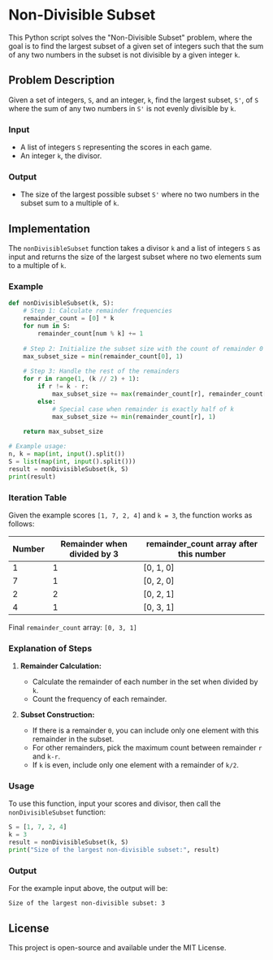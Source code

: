 
# Non-Divisible Subset

This Python script solves the "Non-Divisible Subset" problem, where the goal is to find the largest subset of a given set of integers such that the sum of any two numbers in the subset is not divisible by a given integer `k`.

## Problem Description

Given a set of integers, `S`, and an integer, `k`, find the largest subset, `S'`, of `S` where the sum of any two numbers in `S'` is not evenly divisible by `k`.

### Input

- A list of integers `S` representing the scores in each game.
- An integer `k`, the divisor.

### Output

- The size of the largest possible subset `S'` where no two numbers in the subset sum to a multiple of `k`.

## Implementation

The `nonDivisibleSubset` function takes a divisor `k` and a list of integers `S` as input and returns the size of the largest subset where no two elements sum to a multiple of `k`.

### Example

```python
def nonDivisibleSubset(k, S):
    # Step 1: Calculate remainder frequencies
    remainder_count = [0] * k
    for num in S:
        remainder_count[num % k] += 1
    
    # Step 2: Initialize the subset size with the count of remainder 0 (if any)
    max_subset_size = min(remainder_count[0], 1)
    
    # Step 3: Handle the rest of the remainders
    for r in range(1, (k // 2) + 1):
        if r != k - r:
            max_subset_size += max(remainder_count[r], remainder_count[k - r])
        else:
            # Special case when remainder is exactly half of k
            max_subset_size += min(remainder_count[r], 1)
    
    return max_subset_size

# Example usage:
n, k = map(int, input().split())
S = list(map(int, input().split()))
result = nonDivisibleSubset(k, S)
print(result)
```

### Iteration Table

Given the example scores `[1, 7, 2, 4]` and `k = 3`, the function works as follows:

| Number | Remainder when divided by 3 | remainder_count array after this number |
|--------|-----------------------------|-----------------------------------------|
|   1    |             1               | [0, 1, 0]                               |
|   7    |             1               | [0, 2, 0]                               |
|   2    |             2               | [0, 2, 1]                               |
|   4    |             1               | [0, 3, 1]                               |

Final `remainder_count` array: `[0, 3, 1]`

### Explanation of Steps

1. **Remainder Calculation:**
   - Calculate the remainder of each number in the set when divided by `k`.
   - Count the frequency of each remainder.

2. **Subset Construction:**
   - If there is a remainder `0`, you can include only one element with this remainder in the subset.
   - For other remainders, pick the maximum count between remainder `r` and `k-r`.
   - If `k` is even, include only one element with a remainder of `k/2`.

### Usage

To use this function, input your scores and divisor, then call the `nonDivisibleSubset` function:

```python
S = [1, 7, 2, 4]
k = 3
result = nonDivisibleSubset(k, S)
print("Size of the largest non-divisible subset:", result)
```

### Output

For the example input above, the output will be:

```
Size of the largest non-divisible subset: 3
```

## License

This project is open-source and available under the MIT License.

